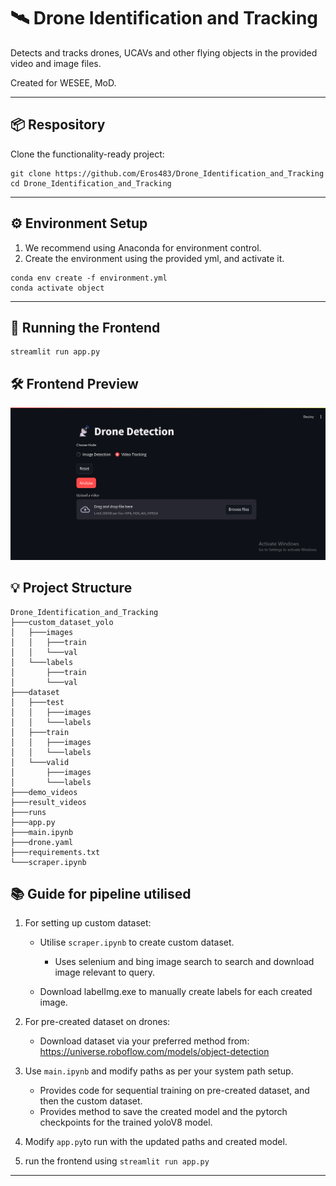 # 🛰 Drone Identification and Tracking

Detects and tracks drones, UCAVs and other flying objects in the provided video and image files.

Created for WESEE, MoD.

---
## 📦 Respository
Clone the functionality-ready project:
```
git clone https://github.com/Eros483/Drone_Identification_and_Tracking
cd Drone_Identification_and_Tracking
```
---
## ⚙️ Environment Setup
1. We recommend using Anaconda for environment control.
2. Create the environment using the provided yml, and activate it.
```
conda env create -f environment.yml
conda activate object
```
---
## 🚀 Running the Frontend
```
streamlit run app.py
```
## 🛠️ Frontend Preview
![Preview of Features](preview.png)

## 💡 Project Structure
```
Drone_Identification_and_Tracking
├───custom_dataset_yolo
│   ├───images
│   │   ├───train
│   │   └───val
│   └───labels
│       ├───train
│       └───val
├───dataset
│   ├───test
│   │   ├───images
│   │   └───labels
│   ├───train
│   │   ├───images
│   │   └───labels
│   └───valid
│       ├───images
│       └───labels
├───demo_videos
├───result_videos
├───runs
├───app.py
├───main.ipynb
├───drone.yaml
├───requirements.txt
└───scraper.ipynb
```
## 📚 Guide for pipeline utilised
1. For setting up custom dataset:
    - Utilise `scraper.ipynb` to create custom dataset.
        - Uses selenium and bing image search to search and download image relevant to query.
    
    - Download labelImg.exe to manually create labels for each created image.

2. For pre-created dataset on drones:
    - Download dataset via your preferred method from: 
        https://universe.roboflow.com/models/object-detection

3. Use `main.ipynb` and modify paths as per your system path setup.
    - Provides code for sequential training on pre-created dataset, and then the custom dataset.
    - Provides method to save the created model and the pytorch checkpoints for the trained yoloV8 model.
4. Modify `app.py`to run with the updated paths and created model.
5. run the frontend using ```streamlit run app.py```
---
